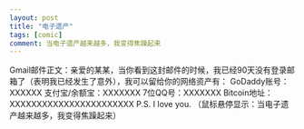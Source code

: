 ```yaml
---
layout: post
title: "电子遗产"
tags: [comic]
comment: 当电子遗产越来越多，我变得焦躁起来
---
```

Gmail邮件正文：亲爱的某某，当你看到这封邮件的时候，我已经90天没有登录邮箱了（表明我已经发生了意外），我可以留给你的网络资产有：
GoDaddy账号：XXXXXX
支付宝/余额宝：XXXXXXX
7位QQ号：XXXXXXX
Bitcoin地址：XXXXXXXXXXXXXXXXXXXXXXX
P.S. I love you.
（鼠标悬停显示：当电子遗产越来越多，我变得焦躁起来）